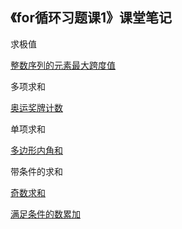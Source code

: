 ## 《for循环习题课1》课堂笔记

求极值

[ 整数序列的元素最大跨度值](http://noi.openjudge.cn/ch0105/06/)

多项求和

[ 奥运奖牌计数](http://noi.openjudge.cn/ch0105/07/)

单项求和

[ 多边形内角和](http://noi.openjudge.cn/ch0105/08/)

带条件的求和

[ 奇数求和](http://noi.openjudge.cn/ch0105/09/)

[ 满足条件的数累加](http://noi.openjudge.cn/ch0105/10/)